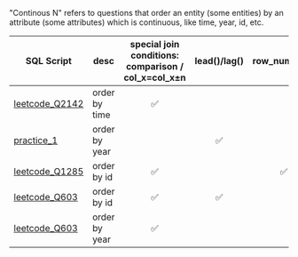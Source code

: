 "Continous N" refers to questions that order an entity (some entities) by an attribute (some attributes) which is continuous, like time, year, id, etc.

| SQL Script  | desc | special join conditions: comparison / col_x=col_x±n | lead()/lag() | row_num/rank |
| ----------- | ---- | :------------------: | :----------: | :----------: |
| [leetcode_Q2142](https://github.com/irenejiazhou/sql_manual/blob/main/continuous_n/leetcode_Q2142_order_by_time.sql)|order by time|✅|||
| [practice_1](https://github.com/irenejiazhou/sql_manual/blob/main/continuous_n/practice_1_yoy_continuous_revenue_growth.sql)|order by year||✅||
| [leetcode_Q1285](https://github.com/irenejiazhou/sql_manual/blob/main/continuous_n/leetcode_Q1285_continuous_ranges.sql)|order by id|✅||✅|
| [leetcode_Q603](https://github.com/irenejiazhou/sql_manual/blob/main/continuous_n/leetcode_Q603_consecutive_ranges.sql)|order by id|✅|✅||
| [leetcode_Q603](https://github.com/irenejiazhou/sql_manual/blob/main/continuous_n/leetcode_Q2292_consecutive_years.sql)|order by year|✅|||
